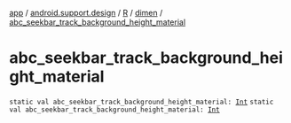 [app](../../../index.md) / [android.support.design](../../index.md) / [R](../index.md) / [dimen](index.md) / [abc_seekbar_track_background_height_material](./abc_seekbar_track_background_height_material.md)

# abc_seekbar_track_background_height_material

`static val abc_seekbar_track_background_height_material: `[`Int`](https://kotlinlang.org/api/latest/jvm/stdlib/kotlin/-int/index.html)
`static val abc_seekbar_track_background_height_material: `[`Int`](https://kotlinlang.org/api/latest/jvm/stdlib/kotlin/-int/index.html)